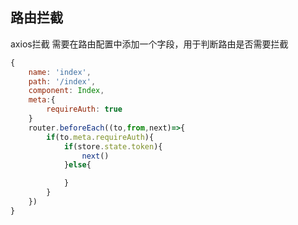 ## 路由拦截
axios拦截
需要在路由配置中添加一个字段，用于判断路由是否需要拦截
```javascript
{
    name: 'index',
    path: '/index',
    component: Index,
    meta:{
        requireAuth: true
    }
    router.beforeEach((to,from,next)=>{
        if(to.meta.requireAuth){
            if(store.state.token){
                next()
            }else{

            }
        }
    })
}
```